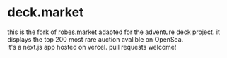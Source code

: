 # deck.market

this is the fork of [robes.market](https://robes.market) adapted for the adventure deck project. 
it displays the top 200 most rare auction avalible on OpenSea.  
it's a next.js app hosted on vercel. pull requests welcome!
